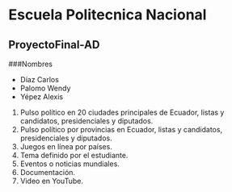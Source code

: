 # Escuela Politecnica Nacional
## ProyectoFinal-AD
###Nombres 
- Díaz Carlos
- Palomo Wendy
- Yépez Alexis

1. Pulso político en 20 ciudades principales de Ecuador, listas y candidatos, presidenciales y diputados.
2. Pulso político por provincias en Ecuador, listas y candidatos, presidenciales y diputados.
3. Juegos en línea por países.
4. Tema definido por el estudiante.
5. Eventos o noticias mundiales.
6. Documentación.
7. Video en YouTube.
